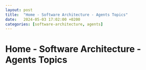 ```yaml
---
layout: post
title:  "Home - Software Architecture - Agents Topics"
date:   2024-05-03 17:02:00 +0200
categories: [software-architecture, agents]
---
```


# Home - Software Architecture - Agents Topics
